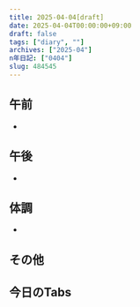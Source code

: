 ```yaml
---
title: 2025-04-04[draft]
date: 2025-04-04T00:00:00+09:00
draft: false
tags: ["diary", ""]
archives: ["2025-04"]
n年日記: ["0404"]
slug: 484545
---
```

## 午前
- 
## 午後
- 
## 体調
- 
## その他
## 今日のTabs